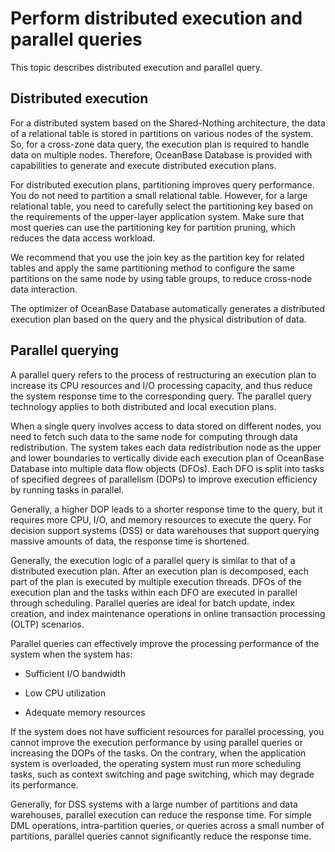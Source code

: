 # Perform distributed execution and parallel queries

This topic describes distributed execution and parallel query.

## Distributed execution

For a distributed system based on the Shared-Nothing architecture, the data of a relational table is stored in partitions on various nodes of the system. So, for a cross-zone data query, the execution plan is required to handle data on multiple nodes. Therefore, OceanBase Database is provided with capabilities to generate and execute distributed execution plans.

For distributed execution plans, partitioning improves query performance. You do not need to partition a small relational table. However, for a large relational table, you need to carefully select the partitioning key based on the requirements of the upper-layer application system. Make sure that most queries can use the partitioning key for partition pruning, which reduces the data access workload.

We recommend that you use the join key as the partition key for related tables and apply the same partitioning method to configure the same partitions on the same node by using table groups, to reduce cross-node data interaction.

The optimizer of OceanBase Database automatically generates a distributed execution plan based on the query and the physical distribution of data.

## Parallel querying

A parallel query refers to the process of restructuring an execution plan to increase its CPU resources and I/O processing capacity, and thus reduce the system response time to the corresponding query. The parallel query technology applies to both distributed and local execution plans.

When a single query involves access to data stored on different nodes, you need to fetch such data to the same node for computing through data redistribution. The system takes each data redistribution node as the upper and lower boundaries to vertically divide each execution plan of OceanBase Database into multiple data flow objects (DFOs). Each DFO is split into tasks of specified degrees of parallelism (DOPs) to improve execution efficiency by running tasks in parallel.

Generally, a higher DOP leads to a shorter response time to the query, but it requires more CPU, I/O, and memory resources to execute the query. For decision support systems (DSS) or data warehouses that support querying massive amounts of data, the response time is shortened.

Generally, the execution logic of a parallel query is similar to that of a distributed execution plan. After an execution plan is decomposed, each part of the plan is executed by multiple execution threads. DFOs of the execution plan and the tasks within each DFO are executed in parallel through scheduling. Parallel queries are ideal for batch update, index creation, and index maintenance operations in online transaction processing (OLTP) scenarios.

Parallel queries can effectively improve the processing performance of the system when the system has:

* Sufficient I/O bandwidth

* Low CPU utilization

* Adequate memory resources

If the system does not have sufficient resources for parallel processing, you cannot improve the execution performance by using parallel queries or increasing the DOPs of the tasks. On the contrary, when the application system is overloaded, the operating system must run more scheduling tasks, such as context switching and page switching, which may degrade its performance.

Generally, for DSS systems with a large number of partitions and data warehouses, parallel execution can reduce the response time. For simple DML operations, intra-partition queries, or queries across a small number of partitions, parallel queries cannot significantly reduce the response time.

